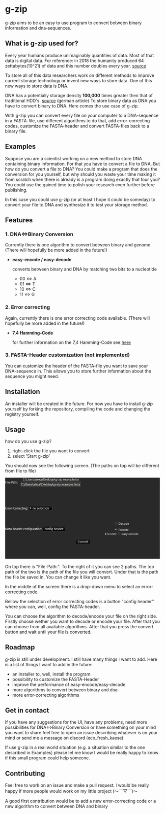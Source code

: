 # **g-zip**

g-zip aims to be an easy to use program to convert between binary information and dna-sequences.

## **What is g-zip used for?**
Every year humans produce unimaginably quantities of data. Most of that data is digital data.
For reference: in 2018 the humanity produced 64 zettabytes(10^21) of data and this number doubles every year. [source](https://rivery.io/blog/big-data-statistics-how-much-data-is-there-in-the-world/)

To store all of this data researchers work on different methods to improve current storage technology or invent new ways to store data. One of this new ways to store data is DNA.

DNA has a potentially storage density **100,000** times greater then that of traditional HDD's. [source](https://www.derstandard.de/story/2000077616743/bioinformatiker-dna-speicher-kann-man-nicht-hacken) (german article) To store binary data as DNA you have to convert binary to DNA. Here comes the use case of g-zip.

With g-zip you can convert every file on your computer to a DNA-sequence in a FASTA-file, use different algorithms to do that, add error-correcting codes, customize the FASTA-header and convert FASTA-files back to a binary file.

## **Examples**
Suppose you are a scientist working on a new method to store DNA containing binary information. For that you have to convert a file to DNA. But how do you convert a file to DNA? You could make a program that does the conversion for you yourself, but why should you waste your time making it from scratch when there is already is a program doing exactly that four you? You could use the gained time to polish your research even further before publishing.

In this case you could use g-zip (or at least I hope it could be someday) to convert your file to DNA and synthesize it to test your storage method.

## **Features**
### **1. DNA⇔Binary Conversion**
Currently there is one algorithm to convert between binary and genome. (There will hopefully be more added in the future!)
- **easy-encode / easy-decode**

    converts between binary and DNA by matching two bits to a nucleotide
    - 00 ⇔ A
    - 01 ⇔ T
    - 10 ⇔ C
    - 11 ⇔ G

### **2. Error correcting**
Again, currently there is one error correcting code available. (There will hopefully be more added in the future!)
- **7,4 Hamming-Code**

    for further information on the 7,4 Hamming-Code see [here](https://en.wikipedia.org/wiki/Hamming(7,4))

### **3. FASTA-Header customization** (not implemented)
You can customize the header of the FASTA-file you want to save your DNA-sequence in. This allows you to store further information about the sequence you might need.


## **Installation**
An installer will be created in the future. For now you have to install g-zip yourself by forking the repository, compiling the code and changing the registry yourself.

## **Usage**
how do you use g-zip?
1. right-click the file you want to convert
2. select 'Start g-zip'
    
You should now see the following screen. (The paths on top will be different from file to file)

![g-zip after start](https://github.com/EcoFreshKase/g-zip/blob/main/README%20images/g-zip%20after%20start.png)

On top there is "File-Path:". To the right of it you can see 2 paths. The top path of the two is the path of the file you will convert. Under that is the path the file be saved in. You can change it like you want.

In the middle of the screen there is a drop-down menu to select an error-correcting code.

Bellow the selection of error correcting codes is a button "config header" where you can, well, config the FASTA-header.

You can choose the algorithm to decode/encode your file on the right side. Firstly choose wether you want to decode or encode your file. After that you can choose from all available algorithms. After that you press the convert button and wait until your file is converted.


## **Roadmap**
g-zip is still under development. I still have many things I want to add. Here is a list of things I want to add in the future:
* an installer to, well, install the program
* possibility to customize the FASTA-Header
* improve the performance of easy-encode/easy-decode
* more algorithms to convert between binary and dna
* more error-correcting algorithms


## **Get in contact**
If you have any suggestions for the UI, have any problems, need more possibilities for DNA⇔Binary Conversion or have something on your mind you want to share feel free to open an issue describing whatever is on your mind or send me a message on discord (eco_fresh_kaese)

If use g-zip in a real world situation (e.g. a situation similar to the one described in Examples) please let me know I would be really happy to know if this small program could help someone.

## **Contributing**
Feel free to work on an issue and make a pull request. I would be really happy if more people would work on my little project (～￣▽￣)～

A good first contribution would be to add a new error-correcting code or a new algorithm to convert between DNA and binary